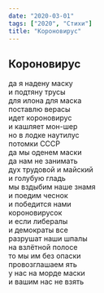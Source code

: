 ```yaml
---
date: "2020-03-01"
tags: ["2020", "Стихи"]
title: "Короновирус"
---
```


## Короновирус

да я надену маску<br>
и подтяну трусы<br>
для илона для маска<br>
поставлю верасы<br>
идет короновирус<br>
и кашляет мон-шер<br>
но в лодке наутилус<br>
потомки СССР<br>
да мы оденем маски<br>
да нам не занимать<br>
дух трудовой и майский<br>
и голубую гладь<br>
мы вздыбим наше знамя<br>
и поедим чеснок<br>
и победится нами<br>
короновирусок<br>
и если либералы<br>
и демократы все<br>
разрушат наши шпалы<br>
на взлётной полосе<br>
то мы им без опаски<br>
провозглашаем ять<br>
у нас на морде маски<br>
и вашим нас не взять<br>